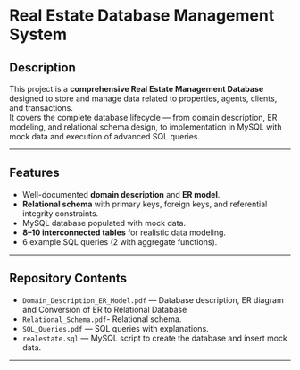 # Real Estate Database Management System

## Description
This project is a **comprehensive Real Estate Management Database** designed to store and manage data related to properties, agents, clients, and transactions.  
It covers the complete database lifecycle — from domain description, ER modeling, and relational schema design, to implementation in MySQL with mock data and execution of advanced SQL queries.  

---

## Features
- Well-documented **domain description** and **ER model**.
- **Relational schema** with primary keys, foreign keys, and referential integrity constraints.
- MySQL database populated with mock data.
- **8–10 interconnected tables** for realistic data modeling.
- 6 example SQL queries (2 with aggregate functions).
  
---

## Repository Contents
- `Domain_Description_ER_Model.pdf` — Database description, ER diagram and Conversion of ER to Relational Database
- `Relational_Schema.pdf`- Relational schema.
- `SQL_Queries.pdf` — SQL queries with explanations.
- `realestate.sql` — MySQL script to create the database and insert mock data.

---
